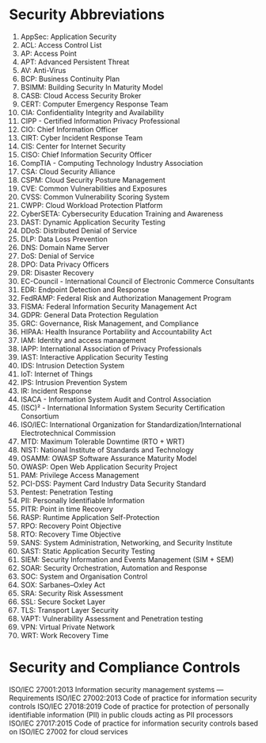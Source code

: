 # Security Abbreviations 

1. AppSec: Application Security
2. ACL: Access Control List 
3. AP: Access Point
4. APT: Advanced Persistent Threat
5. AV: Anti-Virus
6. BCP: Business Continuity Plan
7. BSIMM: Building Security In Maturity Model
8. CASB: Cloud Access Security Broker 
9. CERT: Computer Emergency Response Team
10. CIA: Confidentiality Integrity and Availability 
11. CIPP - Certified Information Privacy Professional 
12. CIO: Chief Information Officer 
13. CIRT: Cyber Incident Response Team 
14. CIS: Center for Internet Security
15. CISO: Chief Information Security Officer
16. CompTIA - Computing Technology Industry Association 
17. CSA: Cloud Security Alliance
18. CSPM: Cloud Security Posture Management
19. CVE: Common Vulnerabilities and Exposures
20. CVSS: Common Vulnerability Scoring System
21. CWPP: Cloud Workload Protection Platform
22. CyberSETA: Cybersecurity Education Training and Awareness
23. DAST: Dynamic Application Security Testing
24. DDoS: Distributed Denial of Service
25. DLP: Data Loss Prevention
26. DNS: Domain Name Server
27. DoS: Denial of Service
28. DPO: Data Privacy Officers
29. DR: Disaster Recovery
30. EC-Council - International Council of Electronic Commerce Consultants
31. EDR: Endpoint Detection and Response
32. FedRAMP: Federal Risk and Authorization Management Program
33. FISMA: Federal Information Security Management Act
34. GDPR: General Data Protection Regulation
35. GRC: Governance, Risk Management, and Compliance
36. HIPAA: Health Insurance Portability and Accountability Act
37. IAM: Identity and access management
38. IAPP: International Association of Privacy Professionals
39. IAST: Interactive Application Security Testing
40. IDS: Intrusion Detection System
41. IoT: Internet of Things
42. IPS: Intrusion Prevention System
43. IR: Incident Response
44. ISACA - Information System Audit and Control Association
45. (ISC)² - International Information System Security Certification Consortium
46. ISO/IEC: International Organization for Standardization/International Electrotechnical Commission
47. MTD: Maximum Tolerable Downtime (RTO + WRT)
48. NIST: National Institute of Standards and Technology
49. OSAMM: OWASP Software Assurance Maturity Model
50. OWASP: Open Web Application Security Project
51. PAM: Privilege Access Management
52. PCI-DSS: Payment Card Industry Data Security Standard
53. Pentest: Penetration Testing
54. PII: Personally Identifiable Information
55. PITR: Point in time Recovery
56. RASP: Runtime Application Self-Protection
57. RPO: Recovery Point Objective
58. RTO: Recovery Time Objective
59. SANS: System Administration, Networking, and Security Institute
60. SAST: Static Application Security Testing
61. SIEM: Security Information and Events Management (SIM + SEM)
62. SOAR: Security Orchestration, Automation and Response
63. SOC: System and Organisation Control
64. SOX: Sarbanes–Oxley Act
65. SRA: Security Risk Assessment
66. SSL: Secure Socket Layer
67. TLS: Transport Layer Security
68. VAPT: Vulnerability Assessment and Penetration testing
69. VPN: Virtual Private Network
70. WRT: Work Recovery Time

# Security and Compliance Controls
ISO/IEC 27001:2013 Information security management systems — Requirements
ISO/IEC 27002:2013 Code of practice for information security controls
ISO/IEC 27018:2019 Code of practice for protection of personally identifiable information (PII) in public clouds acting as PII processors
ISO/IEC 27017:2015 Code of practice for information security controls based on ISO/IEC 27002 for cloud services

